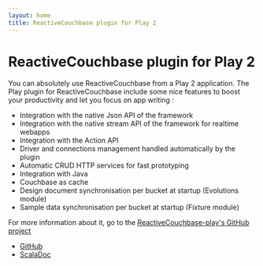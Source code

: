 ```yaml
---
layout: home
title: ReactiveCouchbase plugin for Play 2
---
```


ReactiveCouchbase plugin for Play 2
==========================

You can absolutely use ReactiveCouchbase from a Play 2 application. 
The Play plugin for ReactiveCouchbase include some nice features to boost your productivity and let you focus on app writing :

* Integration with the native Json API of the framework
* Integration with the native stream API of the framework for realtime webapps
* Integration with the Action API
* Driver and connections management handled automatically by the plugin
* Automatic CRUD HTTP services for fast prototyping
* Integration with Java
* Couchbase as cache 
* Design document synchronisation per bucket at startup (Evolutions module)
* Sample data synchronisation per bucket at startup (Fixture module)

For more information about it, go to the <a href="https://github.com/ReactiveCouchbase/ReactiveCouchbase-play/blob/master/README.md">ReactiveCouchbase-play's GitHub project</a>

* <a href="https://github.com/ReactiveCouchbase/ReactiveCouchbase-play">GitHub</a>
* <a href="doc/reactivecouchbase-play">ScalaDoc</a>

